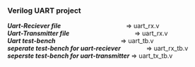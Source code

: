 ### Verilog UART project
  ***Uart-Reciever file*** &emsp; &emsp; &emsp; &emsp; &emsp; &emsp; &emsp; &emsp; => uart_rx.v <br/>
  ***Uart-Transmitter file*** &emsp; &emsp; &emsp; &emsp; &emsp; &emsp; &emsp; &emsp; => uart_rx.v <br/>
  ***Uart test-bench*** &emsp; &emsp; &emsp; &emsp; &emsp; &emsp; &emsp; &emsp;  => uart_tb.v <br/>
  ***seperate test-bench for uart-reciever*** &emsp; &emsp; &emsp; => uart_rx_tb.v <br/>
  ***seperste test-bench for uart-transmitter*** => uart_tx_tb.v
